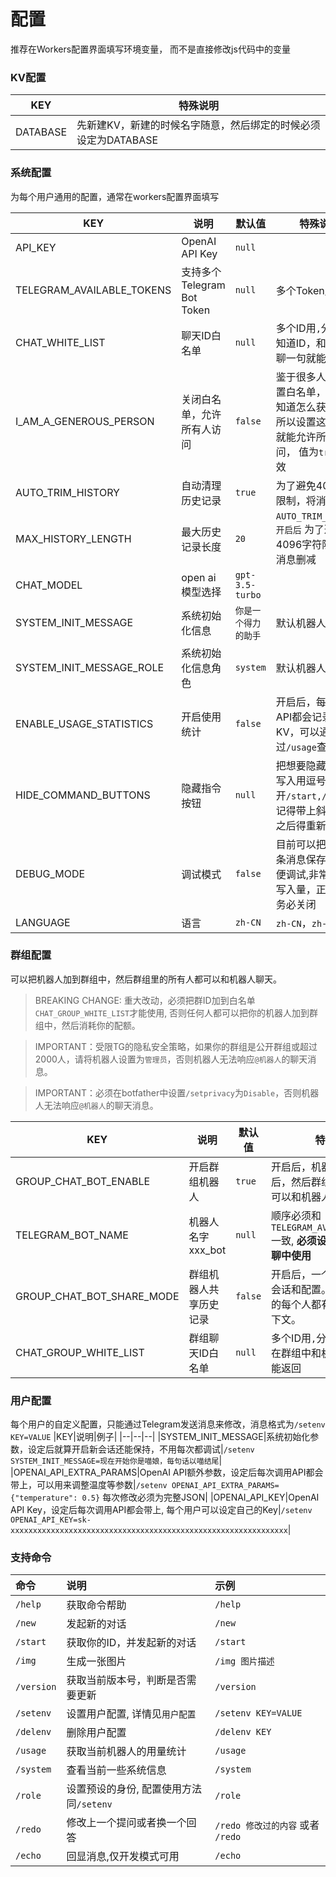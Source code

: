 # 配置

推荐在Workers配置界面填写环境变量， 而不是直接修改js代码中的变量

### KV配置
|KEY|特殊说明|
|--|--|
|DATABASE|先新建KV，新建的时候名字随意，然后绑定的时候必须设定为DATABASE|

### 系统配置
为每个用户通用的配置，通常在workers配置界面填写

|KEY|说明|默认值|特殊说明|
|--|--|--|--|
|API_KEY|OpenAI API Key|`null`||
|TELEGRAM_AVAILABLE_TOKENS|支持多个Telegram Bot Token|`null`|多个Token用`,`分隔|
|CHAT_WHITE_LIST|聊天ID白名单|`null`|多个ID用`,`分隔，不知道ID，和机器人聊一句就能返回|
|I_AM_A_GENEROUS_PERSON|关闭白名单，允许所有人访问|`false`|鉴于很多人不想设置白名单，或者不知道怎么获取ID，所以设置这个选项就能允许所有人访问， 值为`true`时生效|
|AUTO_TRIM_HISTORY|自动清理历史记录|`true`|为了避免4096字符限制，将消息删减|
|MAX_HISTORY_LENGTH|最大历史记录长度|`20`|`AUTO_TRIM_HISTORY开启后` 为了避免4096字符限制，将消息删减|
|CHAT_MODEL|open ai 模型选择 |`gpt-3.5-turbo`||
|SYSTEM_INIT_MESSAGE|系统初始化信息|`你是一个得力的助手`|默认机器人设定|
|SYSTEM_INIT_MESSAGE_ROLE|系统初始化信息角色|`system`|默认机器人设定|
|ENABLE_USAGE_STATISTICS|开启使用统计|`false`|开启后，每次调用API都会记录到KV，可以通过`/usage`查看|
|HIDE_COMMAND_BUTTONS|隐藏指令按钮|`null`|把想要隐藏的按钮写入用逗号分开`/start,/system`, 记得带上斜杠,修改之后得重新`init`|
|DEBUG_MODE|调试模式|`false`|目前可以把最新一条消息保存到KV方便调试,非常消耗KV写入量，正式环境务必关闭|
|LANGUAGE|语言|`zh-CN`|`zh-CN`，`zh-TW`和`en`|

### 群组配置
可以把机器人加到群组中，然后群组里的所有人都可以和机器人聊天。
> BREAKING CHANGE:
> 重大改动，必须把群ID加到白名单`CHAT_GROUP_WHITE_LIST`才能使用, 否则任何人都可以把你的机器人加到群组中，然后消耗你的配额。

> IMPORTANT：受限TG的隐私安全策略，如果你的群组是公开群组或超过2000人，请将机器人设置为`管理员`，否则机器人无法响应`@机器人`的聊天消息。

> IMPORTANT：必须在botfather中设置`/setprivacy`为`Disable`，否则机器人无法响应`@机器人`的聊天消息。

|KEY|说明|默认值|特殊说明|
|--|--|--|--|
|GROUP_CHAT_BOT_ENABLE|开启群组机器人|`true`|开启后，机器人加入群组后，然后群组里的所有人都可以和机器人聊天。|
|TELEGRAM_BOT_NAME|机器人名字 xxx_bot|`null`|顺序必须和`TELEGRAM_AVAILABLE_TOKENS` 一致, **必须设置否则无法在群聊中使用**|
|GROUP_CHAT_BOT_SHARE_MODE|群组机器人共享历史记录|`false`|开启后，一个群组只有一个会话和配置。关闭的话群组的每个人都有自己的会话上下文。|
|CHAT_GROUP_WHITE_LIST|群组聊天ID白名单|`null`|多个ID用`,`分隔，不知道ID，在群组中和机器人聊一句就能返回|

### 用户配置
每个用户的自定义配置，只能通过Telegram发送消息来修改，消息格式为`/setenv KEY=VALUE`
|KEY|说明|例子|
|--|--|--|
|SYSTEM_INIT_MESSAGE|系统初始化参数，设定后就算开启新会话还能保持，不用每次都调试|`/setenv SYSTEM_INIT_MESSAGE=现在开始你是喵娘，每句话以喵结尾`|
|OPENAI_API_EXTRA_PARAMS|OpenAI API额外参数，设定后每次调用API都会带上，可以用来调整温度等参数|`/setenv OPENAI_API_EXTRA_PARAMS={"temperature": 0.5}`  每次修改必须为完整JSON|
|OPENAI_API_KEY|OpenAI API Key，设定后每次调用API都会带上, 每个用户可以设定自己的Key|`/setenv OPENAI_API_KEY=sk-xxxxxxxxxxxxxxxxxxxxxxxxxxxxxxxxxxxxxxxxxxxxxxxxxxxxxxxxxxxxxx`|




### 支持命令

| 命令 | 说明 | 示例 |
| :-- | :-- | :-- |
| `/help` | 获取命令帮助 | `/help` |
| `/new` | 发起新的对话 | `/new` |
| `/start` | 获取你的ID，并发起新的对话 | `/start` |
| `/img` | 生成一张图片| `/img 图片描述` |
| `/version` | 获取当前版本号，判断是否需要更新 | `/version` |
| `/setenv` | 设置用户配置, 详情见`用户配置` | `/setenv KEY=VALUE` |
| `/delenv` | 删除用户配置 | `/delenv KEY` |
| `/usage` | 获取当前机器人的用量统计 | `/usage` |
| `/system` | 查看当前一些系统信息 | `/system` |
| `/role` | 设置预设的身份, 配置使用方法同`/setenv` | `/role` |
| `/redo` | 修改上一个提问或者换一个回答 | `/redo 修改过的内容` 或者 `/redo` |
| `/echo` | 回显消息,仅开发模式可用 | `/echo` |

